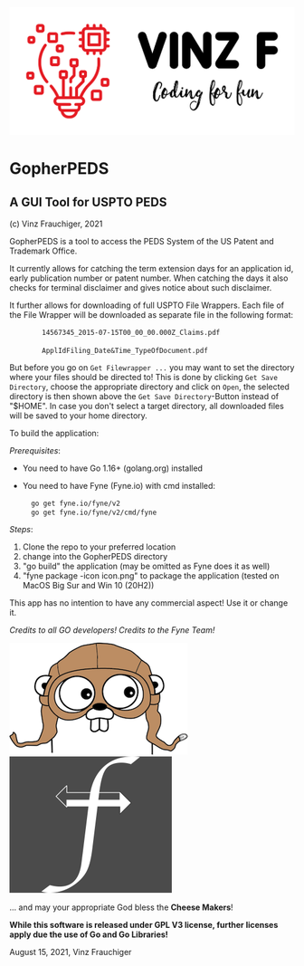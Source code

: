 ![alt text](./VinzF.png)

# GopherPEDS
## A GUI Tool for USPTO PEDS 

(c) Vinz Frauchiger, 2021

GopherPEDS is a tool to access the PEDS System of the US Patent and Trademark Office. 

It currently allows for catching the term extension days for an application id, 
early publication number or patent number. When catching the days it also checks for 
terminal disclaimer and gives notice about such disclaimer.

It further allows for downloading of full USPTO File Wrappers. Each file of the File 
Wrapper will be downloaded as separate file in the following format:

            14567345_2015-07-15T00_00_00.000Z_Claims.pdf

            ApplIdFiling_Date&Time_TypeOfDocument.pdf

But before you go on ```Get Filewrapper ...``` you may want to set the directory where your files 
should be directed to! This is done by clicking ```Get Save Directory```, choose the appropriate
directory and click on ```Open```, the selected directory is then shown above the ```Get Save Directory```-Button
instead of "$HOME". In case you don't select a target directory, all downloaded files will be saved to your home directory.

To build the application:

_Prerequisites_:
- You need to have Go 1.16+ (golang.org) installed
- You need to have Fyne (Fyne.io) with cmd installed:

        go get fyne.io/fyne/v2
        go get fyne.io/fyne/v2/cmd/fyne


_Steps_:
1. Clone the repo to your preferred location
2. change into the GopherPEDS directory
3. "go build" the application (may be omitted as Fyne does it as well)
4. "fyne package -icon icon.png" to package the application (tested on MacOS Big Sur and Win 10 (20H2))

This app has no intention to have any commercial aspect! Use it or change it. 

*Credits to all GO developers! Credits to the Fyne Team!*

![alt text](./gopherli.png)  ![alt text](./fyne.png)

... and may your appropriate God bless the **Cheese Makers**!

**While this software is released under GPL V3 license, further licenses apply due the use of Go and Go Libraries!**

August 15, 2021, Vinz Frauchiger



